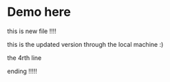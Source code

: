 # Demo here
this is new file !!!!

this is the updated version through the local machine :)

the 4rth line 

ending !!!!!
